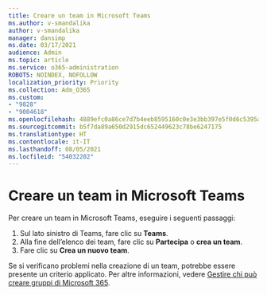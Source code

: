 ```yaml
---
title: Creare un team in Microsoft Teams
ms.author: v-smandalika
author: v-smandalika
manager: dansimp
ms.date: 03/17/2021
audience: Admin
ms.topic: article
ms.service: o365-administration
ROBOTS: NOINDEX, NOFOLLOW
localization_priority: Priority
ms.collection: Adm_O365
ms.custom:
- "9828"
- "9004618"
ms.openlocfilehash: 4889efc0a86ce7d7b4eeb8595160c0e3e3bb397e5f0d6c5395a54daece512465
ms.sourcegitcommit: b5f7da89a650d2915dc652449623c78be6247175
ms.translationtype: HT
ms.contentlocale: it-IT
ms.lasthandoff: 08/05/2021
ms.locfileid: "54032202"
---
```

# <a name="create-a-team-in-microsoft-teams"></a>Creare un team in Microsoft Teams

Per creare un team in Microsoft Teams, eseguire i seguenti passaggi:

1. Sul lato sinistro di Teams, fare clic su **Teams**.
2. Alla fine dell’elenco dei team, fare clic su **Partecipa** o **crea un team**.
3. Fare clic su **Crea un nuovo team**.

Se si verificano problemi nella creazione di un team, potrebbe essere presente un criterio applicato. Per altre informazioni, vedere [Gestire chi può creare gruppi di Microsoft 365](https://docs.microsoft.com/microsoft-365/solutions/manage-creation-of-groups).